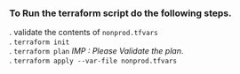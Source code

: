 

### To Run the terraform script do the following steps.


. validate the contents of `nonprod.tfvars`   
.  ```terraform init```   
. ```terraform plan```   *IMP : Please Validate the plan*.   
. ```terraform apply --var-file nonprod.tfvars```







